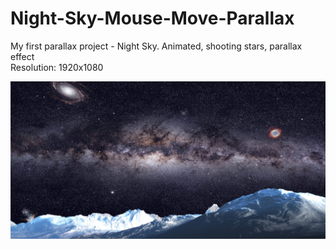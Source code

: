 # Night-Sky-Mouse-Move-Parallax
 My first parallax project - Night Sky. Animated, shooting stars, parallax effect <br />
 Resolution: 1920x1080
 
 ![Night-Sky Screenshot](https://raw.githubusercontent.com/Dover5/Night-Sky-Mouse-Move-Parallax/master/Night-Sky.jpg)
